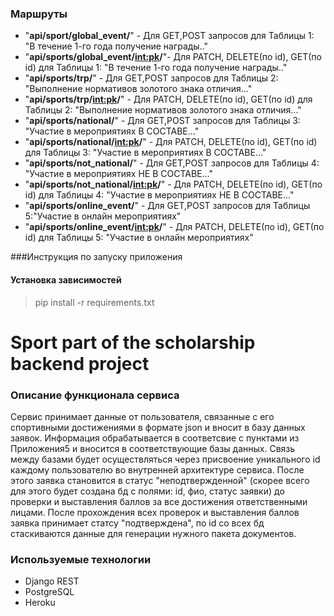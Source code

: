 ### Маршруты
* "**api/sport/global_event/**" - Для GET,POST запросов для Таблицы 1: "В течение 1-го года получение награды.."
* "**api/sports/global_event/<int:pk>/**"- Для PATCH, DELETE(по id), GET(по id) для Таблицы 1:  "В течение 1-го года получение награды.."
* "**api/sports/trp/**" - Для GET,POST запросов для Таблицы 2: "Выполнение нормативов золотого знака отличия..."
* "**api/sports/trp/<int:pk>/**" - Для PATCH, DELETE(по id), GET(по id) для Таблицы 2: "Выполнение нормативов золотого знака отличия..."
* "**api/sports/national/**" - Для GET,POST запросов для Таблицы 3: "Участие в мероприятиях В СОСТАВЕ..."
* "**api/sports/national/<int:pk>/**" - Для PATCH, DELETE(по id), GET(по id) для Таблицы 3: "Участие в мероприятиях В СОСТАВЕ..."
* "**api/sports/not_national/**" - Для GET,POST запросов для Таблицы 4: "Участие в мероприятиях НЕ В СОСТАВЕ..."
* "**api/sports/not_national/<int:pk>/**" - Для PATCH, DELETE(по id), GET(по id) для Таблицы 4: "Участие в мероприятиях НЕ В СОСТАВЕ..."
* "**api/sports/online_event/**" - Для GET,POST запросов для Таблицы 5:"Участие в онлайн мероприятиях"
* "**api/sports/online_event/<int:pk>/**" - Для PATCH, DELETE(по id), GET(по id) для Таблицы 5: "Участие в онлайн мероприятиях"

###Инструкция по запуску приложения


#### Установка зависимостей
> pip install -r requirements.txt
 

# Sport part of the scholarship backend project #

### Описание функционала сервиса ###

Сервис принимает данные от пользователя, связанные с его спортивными достижениями в формате json и вносит в базу данных заявок. Информация обрабатывается в соответсвие с пунктами из Приложения5 и вносится в соответствующие базы данных. Связь между базами будет осуществляться через присвоение уникального id каждому пользователю во внутренней архитектуре сервиса. После этого заявка становится в статус "неподтвержденной" (скорее всего для этого будет создана бд с полями: id, фио, статус заявки) до проверки и выставления баллов за все достижения ответственными лицами. После прохождения всех проверок и выставления баллов заявка принимает статсу "подтверждена", по id со всех бд стаскиваются данные для генерации нужного пакета документов.

### Используемые технологии 

* Django REST 
* PostgreSQL
* Heroku

